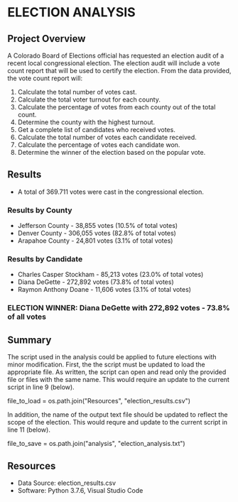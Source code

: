 # ELECTION ANALYSIS

## Project Overview
A Colorado Board of Elections official has requested an election audit of a recent local congressional election. The election audit will include a vote count report that will be used to certify the election. From the data provided, the vote count report will:

1. Calculate the total number of votes cast.
2. Calculate the total voter turnout for each county.
3. Calculate the percentage of votes from each county out of the total count.
4. Determine the county with the highest turnout.
5. Get a complete list of candidates who received votes.
6. Calculate the total number of votes each candidate received.
7. Calculate the percentage of votes each candidate won.
8. Determine the winner of the election based on the popular vote.

## Results
- A total of 369.711 votes were cast in the congressional election.
### Results by County
- Jefferson County - 38,855 votes (10.5% of total votes)
- Denver County - 306,055 votes (82.8% of total votes)
- Arapahoe County - 24,801 votes (3.1% of total votes)
### Results by Candidate
- Charles Casper Stockham - 85,213 votes (23.0% of total votes)
- Diana DeGette - 272,892 votes (73.8% of total votes)
- Raymon Anthony Doane - 11,606 votes (3.1% of total votes)

### ELECTION WINNER: Diana DeGette with 272,892 votes - 73.8% of all votes

## Summary
The script used in the analysis could be applied to future elections with minor modification. First, the the script must be updated to load the appropriate file. As written, the script can open and read only the provided file or files with the same name. This would require an update to the current script in line 9 (below).

file_to_load = os.path.join("Resources", "election_results.csv")

In addition, the name of the output text file should be updated to reflect the scope of the election. This would requre and update to the current script in line 11 (below).

file_to_save = os.path.join("analysis", "election_analysis.txt")

## Resources
- Data Source: election_results.csv
- Software: Python 3.7.6, Visual Studio Code
